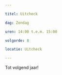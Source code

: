 ```yaml
---

titel: Uitcheck

dag: Zondag

uren: 14:00 t.e.m. 15:00

volgorde: 8

locatie: Uitcheck

---
```


Tot volgend jaar!
